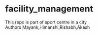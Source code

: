 # facility_management
This repo is part of sport centre in a city
<br>
Authors Mayank,Himanshi,Rishabh,Akash
